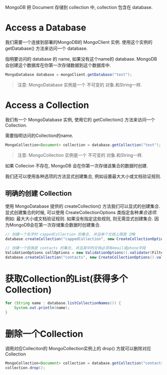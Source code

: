 MongoDB 把 Document 存储到 collection 中, collection 包含在 database.

# Access a Database
我们需要一个连接到部署的MongoDB的 MongoClient 实例.
使用这个实例的 getDatabase() 方法来访问一个 database.

指明要访问的 database 的 name, 如果没有这个name的 database.
MongoDB 会创建这个数据库在你第一次存储数据到这个数据库中.
```java
MongoDatabase database = mongoClient.getDatabase("test");
```
> 注意:
> MongoDatabase 实例是一个 不可变的 对象.和String一样.

# Access a Collection
我们有一个 MongoDatabase 实例, 使用它的 getCollection() 
方法来访问一个 Collection.

需要指明访问的Collection的name.

```java
MongoCollection<Document> collection = database.getCollection("test");
```
> 注意:
> MongoCollection 实例是一个 不可变的 对象.和String一样.

如果 Collecion 不存在, MongoDB 会在你第一次存储该集合的数据时创建.

我们还可以使用各种选项的方法显式创建集合, 例如设置最大大小或文档验证规则.

## 明确的创建 Collection
使用 MongoDatabase 提供的 createCollection() 方法我们可以显式的创建集合.
显式创建集合的时候, 可以使用 CreateCollectionOptions 类指定各种*集合选项*.
例如: 最大大小或文档验证规则.
如果没有指定这些规则, 则无需显式创建集合.
因为MongoDB会在第一次存储集合数据时创建集合.

```java
// 创建一个名字时 cappedCollection 的集合, 并且单个文档上限是 1MB
database.createCollection("cappedCollection", new CreateCollectionOptions().capped(true).sizeInBytes(0x100000));

// 创建一个民族是 contacts 的集合, 并且其中的文档必须有email或phone字段
ValidationOptions collOptions = new ValidationOptions().validator(Filters.or(Filters.exists("email"), Filters.exists("phone")));
database.createCollection("contacts", new CreateCollectionOptions().validationOptions(collOptions));
```

# 获取Collection的List(获得多个Collection)

```java
for (String name : database.listCollectionNames()) {
    System.out.println(name);
}
```

# 删除一个Collection
调用对应Colleciton的 MongoCollection实例上的 drop() 方就可以删除对应Collection
```java
MongoCollection<Document> collection = database.getCollection("contacts");
collection.drop();
```


